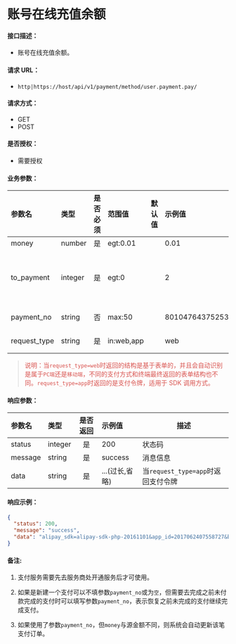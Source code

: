 # 账号在线充值余额

#### 接口描述：
- 账号在线充值余额。

#### 请求 URL：
- `http|https://host/api/v1/payment/method/user.payment.pay/`

#### 请求方式：
- GET
- POST

#### 是否授权：
- 需要授权

#### 业务参数：
|参数名|类型|是否必须|范围值|默认值|示例值|描述|
|:----|:---|:---:|:-----|:-----|:-----|-----|
|money |number |是 |egt:0.01 | |0.01 |金额 |
|to_payment |integer |是 |egt:0 | |2 |支付方式，详见[「Code常量」](/api/client/payment/payment/documents.md#code常量-支付方式 "「Code常量」") |
|payment_no |string |否 |max:50 | |801047643752535 |交易流水号 |
|request_type |string |是 |in:web,app | |web |请求来源 |

> <span style="color:#d9534f">说明：当`request_type=web`时返回的结构是基于表单的，并且会自动识别是属于`PC端`还是`移动端`，不同的支付方式和终端最终返回的表单结构也不同。`request_type=app`时返回的是支付令牌，适用于 SDK 调用方式。</span>

#### 响应参数：
|参数名|类型|是否返回|示例值|描述|
|:-----|:-----|:---:|:-----|-----|
|status |integer |是 |200 |状态码 |
|message |string |是 |success |消息信息 |
|data |string |是 |...(过长,省略) |当`request_type=app`时返回支付令牌 |

#### 响应示例：
```json
{
  "status": 200,
  "message": "success",
  "data": "alipay_sdk=alipay-sdk-php-20161101&app_id=2017062407558727&biz_content=%7B%22product_code%22%3A%22QUICK_MSECURITY_PAY%22%2C%22body%22%3A%22%22%2C%22subject%22%3A%22%E8%B4%A6%E5%8F%B7%E5%85%85%E5%80%BC%22%2C%22total_amount%22%3A0.01%2C%22out_trade_no%22%3A%22ZF_I6049447479650480001%22%7D&charset=UTF-8&format=json&method=alipay.trade.app.pay&notify_url=http%3A%2F%2Fcareyshop.oruei.com%2Fapi%2Fv1%2Fpayment%2Fmethod%2Fput.payment.data%2Fto_payment%2F2%2Ftype%2Fnotify.html&sign_type=RSA2&timestamp=2018-06-04+14%3A41%3A14&version=1.0&sign=H7gLlu6KJofEisd7hkoQz%2F7lsQt%2BtT5E6g6AfrjzYoRN4%2B%2BqXQkERH2Usr6nY6JOywcCeSvrqhGNaqu8hKYiuYAg%2FFju2ZOhacpSqzZ8QKGal76FM9ShJBbgbQZ1VBfAue2mrGQph2TQMQ6gokQZQFG%2FTsu%2FCQgWWpg8y5T6ssvLQUPgqpLtjwJKRYnZSgSbgz%2FcAFa1985EeCNvC2n2pWTmOgld%2BJ3y2MplP5AMwgKpDnNaPRxBjU8sFCcBzAKthOwNjaw1A7B%2BRpqKGvRBqLOhOoo2kfZn%2BLIMqqA29dgeffymK1m%2BMn6nX6DeQ1jRPi5Gi9Ci5aZMshuKTVdCYQ%3D%3D"
}
```

#### 备注:
1. 支付服务需要先去服务商处开通服务后才可使用。

2. 如果是新建一个支付可以不填参数`payment_no`或为`空`，但需要去完成之前未付款完成的支付时可以填写参数`payment_no`，表示恢复之前未完成的支付继续完成支付。

3. 如果使用了参数`payment_no`，但`money`与源金额不同，则系统会自动更新该笔支付订单。
